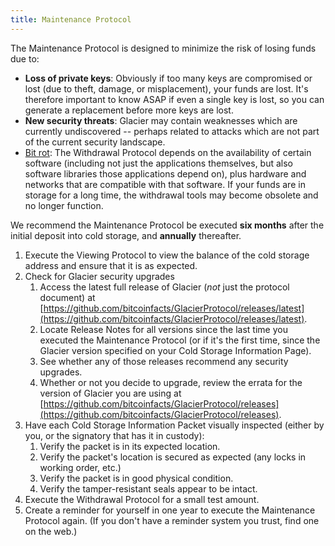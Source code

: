 ```yaml
---
title: Maintenance Protocol
---
```


The Maintenance Protocol is designed to minimize the risk of losing funds due to:

* **Loss of private keys**: Obviously if too many keys are compromised or lost
(due to theft, damage, or misplacement), your funds are lost. It's therefore
important to know ASAP if even a single key is lost, so you can generate a
replacement before more keys are lost.
* **New security threats**: Glacier may contain weaknesses which are currently
undiscovered -- perhaps related to attacks which are not part of the current
security landscape.
* [Bit rot](https://en.wikipedia.org/wiki/Software_rot):
The Withdrawal Protocol depends on the availability of certain software
(including not just the applications themselves, but also software libraries
those applications depend on), plus hardware and networks that are compatible
with that software. If your funds are in storage for a long time, the
withdrawal tools may become obsolete and no longer function.

We recommend the Maintenance Protocol be executed **six months** after the
initial deposit into cold storage, and **annually** thereafter.

1. Execute the Viewing Protocol to view the balance of the
<span class="warning">cold storage address</span> and ensure that it is as
expected.
1. Check for Glacier security upgrades
    1. Access the latest full release of Glacier (*not* just the protocol
    document) at
    [https://github.com/bitcoinfacts/GlacierProtocol/releases/latest](https://github.com/bitcoinfacts/GlacierProtocol/releases/latest).
    1. Locate Release Notes for all versions since the last time
    you executed the Maintenance Protocol (or if it's the first time, since the
    Glacier version specified on your
    <span class="warning">Cold Storage Information Page</span>).
    1. See whether any of those releases recommend any security upgrades.
    1. Whether or not you decide to upgrade, review the errata for the version
    of Glacier you are using at
    [https://github.com/bitcoinfacts/GlacierProtocol/releases](https://github.com/bitcoinfacts/GlacierProtocol/releases).
1. Have each <span class="danger">Cold Storage Information Packet</span>
visually inspected (either by you, or the signatory that has it in custody):
    1. Verify the packet is in its expected location.
    1. Verify the packet's location is secured as expected (any locks in
    working order, etc.)
    1. Verify the packet is in good physical condition.
    1. Verify the tamper-resistant seals appear to be intact.
1. Execute the Withdrawal Protocol for a small test amount.
1. Create a reminder for yourself in one year to execute the Maintenance
Protocol again. (If you don't have a reminder system you trust, find one
on the web.)
